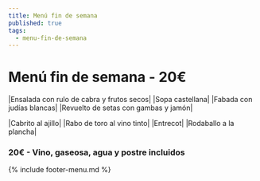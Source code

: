 ```yaml
---
title: Menú fin de semana
published: true
tags:
  - menu-fin-de-semana
---
```


# Menú fin de semana - 20€

|Ensalada con rulo de cabra y frutos secos|
|Sopa castellana|
|Fabada con judías blancas|
|Revuelto de setas con gambas y jamón|

|Cabrito al ajillo|
|Rabo de toro al vino tinto|
|Entrecot|
|Rodaballo a la plancha|


### 20€ - Vino, gaseosa, agua y postre incluidos


{% include footer-menu.md %}
